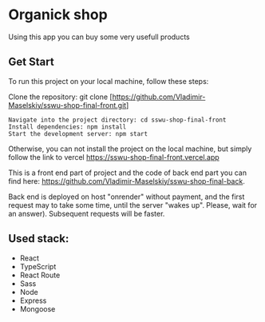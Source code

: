 # Organick shop

Using this app you can buy some very usefull products

## Get Start

To run this project on your local machine, follow these steps:

Clone the repository: git clone [https://github.com/Vladimir-Maselskiy/sswu-shop-final-front.git]

    Navigate into the project directory: cd sswu-shop-final-front
    Install dependencies: npm install
    Start the development server: npm start
    
    
Otherwise, you can not install the project on the local machine, but simply follow the link to vercel https://sswu-shop-final-front.vercel.app

This is a front end part of project and the code of back end part you can find here: https://github.com/Vladimir-Maselskiy/sswu-shop-final-back.

Back end is deployed on host "onrender" without payment, and  the first request may to take some time, until the server "wakes up". Please, wait for an answer). Subsequent requests will be faster.

## Used stack:
- React
- TypeScript
- React Route
- Sass
- Node
- Express
- Mongoose




